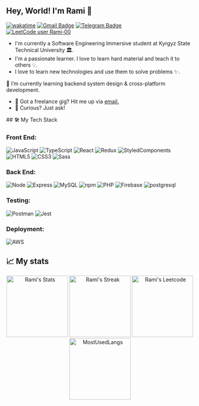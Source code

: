 ## Hey, World! I'm Rami 👋

[![wakatime](https://wakatime.com/badge/user/aa09bb25-ed24-4cf1-87b4-ae8c509c9d98.svg)](https://wakatime.com/@aa09bb25-ed24-4cf1-87b4-ae8c509c9d98)
[![Gmail Badge](https://img.shields.io/badge/-ramipro.ac@gmail.com-c14438?style=social&logo=Gmail&logoColor=red&link=mailto:ramipro.ac@gmail.com)](mailto:ramipro.ac@gmail.com)
[![Telegram Badge](https://img.shields.io/badge/-Telegram-c14438?style=social&logo=Telegram&logoColor=red&link=https://t.me/u88s8)](https://t.me/u88s8)
<br/>
[![LeetCode user Rami-00](https://img.shields.io/badge/dynamic/json?style=for-the-badge&labelColor=black&color=%23ffa116&label=Solved&query=solvedOverTotal&url=https%3A%2F%2Fleetcode-badge.vercel.app%2Fapi%2Fusers%2FRami-00&logo=leetcode&logoColor=yellow)](https://leetcode.com/Rami-00/)


- I'm currently a Software Engineering Immersive student at Kyrgyz State Technical University 🏛.
-  I'm a passionate learner. I love to learn hard material and teach it to others 💡.
-  I love to learn new technologies and use them to solve problems ✨.

 🌱 I’m currently learning backend system design & cross-platform development.

- 💼 Got a freelance gig? Hit me up via <a href="mailto:ramipro.ac@gmail.com">email.</a>
- 💬 Curious? Just ask!

<div class="badges-intro">
## 🛠  My Tech Stack

### **Front End:**
![JavaScript](https://img.shields.io/badge/JavaScript%20-%23323330.svg?&style=flat-square&logo=javascript&logoColor=%23F7DF1E)
![TypeScript](https://img.shields.io/badge/-TypeScript-000000?style=flat-square&logo=typescript&logoColor=#3178C6)
![React](https://img.shields.io/badge/React%20-%2320232a.svg?&style=flat-square&logo=react&logoColor=%2361DAFB)
![Redux](https://img.shields.io/badge/Redux%20-%2320232a.svg?&style=flat-square&logo=redux&logoColor=CAB0F4)
![StyledComponents](https://img.shields.io/badge/styled-components%20-%23C04080.svg?&style=flat-square&logo=styled-components&logoColor=fff)
![HTML5](https://img.shields.io/badge/-HTML5-000000?style=flat-square&logo=html5&logoColor=#E34F26)
![CSS3](https://img.shields.io/badge/-CSS3-000000?style=flat-square&logo=css3&logoColor=#1572B6)
![Sass](https://img.shields.io/badge/-Sass-000000?style=flat-square&logo=sass&logoColor=#CC6699)

### **Back End:**
![Node](https://img.shields.io/badge/Node.js%20-%2343853D.svg?&style=flat-square&logo=node.js&logoColor=white)
![Express](https://img.shields.io/badge/Express%20-%23404d59.svg?&style=flat-square&logo=express&logoColor=white)
![MySQL](https://img.shields.io/badge/MySQL-%2300f.svg?&style=flat-square&logo=mysql&logoColor=white)
![npm](https://img.shields.io/badge/npm%20-%23CB3837.svg?&style=flat-square&logo=npm&logoColor=black)
![PHP](https://img.shields.io/badge/-PHP-000000?style=flat-square&logo=php&logoColor=#777BB4)
![Firebase](https://img.shields.io/badge/-Firebase-000000?style=flat-square&logo=firebase&logoColor=#FFCA28)
![postgresql](https://img.shields.io/badge/-postgresql-000000?style=flat-square&logo=postgresql&logoColor=#FFCA28)


### **Testing:**
![Postman](https://img.shields.io/badge/Postman%20-%23FF6C37.svg?&style=flat-square&logo=postman&logoColor=white)
![Jest](https://img.shields.io/badge/Jest%20-%23FF6C37.svg?&style=flat-square&logo=jest&logoColor=white)

### **Deployment:**
![AWS](https://img.shields.io/badge/AWS%20-%23EA902E.svg?&style=flat-square&logo=amazon-aws&logoColor=black)

## 📈 My stats

<div class="badges-githubstats">
  <p align="center">
    <img src="https://github-readme-stats.vercel.app/api?username=Rami-0&theme=tokyonight&show_icons=true&hide_border=true&count_private=true" alt="Rami's Stats" height="165">
    <img src="https://github-readme-streak-stats.herokuapp.com/?user=Rami-0&theme=tokyonight&hide_border=true" alt="Rami's Streak" height="165">
    <img src="https://leetcode-stats.vercel.app/api?username=Rami-00&theme=dark" alt="Rami's Leetcode" height="165"/>
    <img src="https://github-readme-stats.vercel.app/api/top-langs?username=Rami-0&show_icons=true&locale=en&layout=compact&theme=dark" alt="MostUsedLangs" height="165" />
  </p>
</div>


<!-- ![webpack](https://img.shields.io/badge/webpack%20-%238DD6F9.svg?&style=flat-square&logo=webpack&logoColor=black)
![MongoDB](https://img.shields.io/badge/MongoDB-%234ea94b.svg?&style=flat-square&logo=mongodb&logoColor=white)
![Mongoose](https://img.shields.io/badge/Mongoose%20-%23880000.svg?&style=flat-square&logo=mongoose)
![Mocha](https://img.shields.io/badge/Mocha%20-%238D6848.svg?&style=flat-square&logo=mocha&logoColor=white)
![Chai](https://img.shields.io/badge/Chai%20-%23F6ECD4.svg?&style=flat-square&logo=chai&logoColor=black)
![Babel](https://img.shields.io/badge/babel%20-%23CBB433.svg?&style=flat-square&logo=babel&logoColor=white) -->

